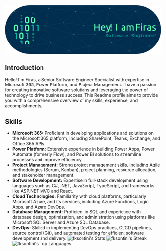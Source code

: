 
![Header](https://github.com/fksontini/fksontini/blob/main/github-header-image.png)

## Introduction

Hello! I'm Firas, a  Senior Software Engineer Specialist with expertise in Microsoft 365, Power Platform, and Project Management. I have a passion for creating innovative software solutions and leveraging the power of technology to drive business success. This Readme profile aims to provide you with a comprehensive overview of my skills, experience, and accomplishments.

## Skills

- **Microsoft 365:** Proficient in developing applications and solutions on the Microsoft 365 platform, including SharePoint, Teams, Exchange, and Office 365 APIs.
- **Power Platform:** Extensive experience in building Power Apps, Power Automate (formerly Flow), and Power BI solutions to streamline processes and improve efficiency.
- **Project Management:** Strong project management skills, including Agile methodologies (Scrum, Kanban), project planning, resource allocation, and stakeholder management.
- **Software Development:** Expertise in full-stack development using languages such as C#, .NET, JavaScript, TypeScript, and frameworks like ASP.NET MVC and React.
-  **Cloud Technologies:** Familiarity with cloud platforms, particularly Microsoft Azure, and its services, including Azure Functions, Logic Apps, and Azure DevOps.
- **Database Management:** Proficient in SQL and experience with database design, optimization, and administration using platforms like Microsoft SQL Server and Azure SQL Database.
-  **DevOps:** Skilled in implementing DevOps practices, CI/CD pipelines, source control (Git), and automated testing for efficient software development and delivery.
![fksontini's Stats](https://github-readme-stats.vercel.app/api?username=fksontini&theme=vue-dark&show_icons=true&hide_border=false&count_private=true)
![fksontini's Streak](https://github-readme-streak-stats.herokuapp.com/?user=fksontini&theme=vue-dark&hide_border=false)
![fksontini's Top Languages](https://github-readme-stats.vercel.app/api/top-langs/?username=fksontini&theme=vue-dark&show_icons=true&hide_border=false&layout=compact)
